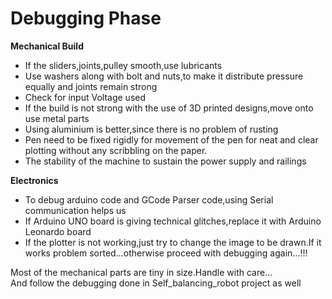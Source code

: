 # Debugging Phase
**Mechanical Build**
  - If the sliders,joints,pulley smooth,use lubricants
  - Use washers along with bolt and nuts,to make it distribute pressure equally and joints remain strong
  - Check for input Voltage used
  - If the build is not strong with the use of 3D printed designs,move onto use metal parts
  - Using aluminium is better,since there is no problem of rusting
  - Pen need to be fixed rigidly for movement of the pen for neat and clear plotting without any scribbling on the paper.
  - The stability of the machine to sustain the power supply and railings
  
**Electronics**
  - To debug arduino code and GCode Parser code,using Serial communication helps us
  - If Arduino UNO board is giving technical glitches,replace it with Arduino Leonardo board
  - If the plotter is not working,just try to change the image to be drawn.If it works problem sorted...otherwise proceed with debugging
  again...!!!
  
  Most of the mechanical parts are tiny in size.Handle with care...\
  And follow the debugging done in Self_balancing_robot project as well
